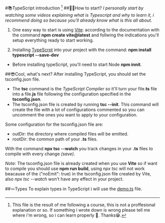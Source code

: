#📚TypeScript introduction [^1]
##😵‍💫How to start?
*I personally start by watching some videos explaining what is Typescript and why to learn it, i recommend doing so because you'll already know what is this all about.*
1. One easy way to start is using [Vite](https://es.vitejs.dev/guide/): according to the documentation with the command **npm create vite@latest** and follwing the indications you'll setup everything ready to start working.

2. Installing [TypeScrpt](https://www.typescriptlang.org/download) into your project with the command: **npm install typescript --save-dev**

- Before installing typeScript, you'll need to start Node **npm innit**.

##😎Cool, what's next?
After installing TypeScript, you should set the tsconfig.json file. 
- The **tsc** command is the *TypeScript Compiler* so it'll turn your file.**ts** file into a file.**js** file following the configuration specified in the **tsconfig.json**. 
- The tsconfig.json file is created by running **tsc --init**. This command will create the file with a lot of configurations commented so you can uncomment the ones you want to apply to your configuration.

Some configuration for the tsconfig.json file are:
- outDir: the directory where compiled files will be emitted.
- rootDir: the common path of your **.ts** files.

With the command **npx tsc --watch** you track changes in your **.ts** files to compile with every change *(save)*.

*Note*: The tsconfig.json file is already created when you use **Vite** so if want to compile you should use **npm run build**, using *npx tsc* will not work beacause of the ("noEmit": true) in the tsconfig.json file created by Vite, also *npx tsc --watch* won't have any effect in your project.

##🪢Types
To explain types in TypeScript i will use the [demo.ts](./src/types.ts) file.

[^1]: This file is the result of me following a course, this is not a proffesional explanation or so. If something i wrote down is wrong please tell me where i'm wrong, so i can learn properly 🥸. Thanks😁.